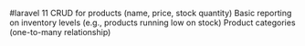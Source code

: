 #laravel 11 CRUD for products (name, price, stock quantity) 
Basic reporting on inventory levels (e.g., products running low on stock)
Product categories (one-to-many relationship)
